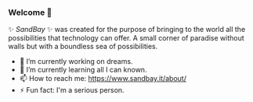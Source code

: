 ### Welcome 👋

✨ _SandBay_ ✨ was created for the purpose of bringing to the world all the possibilities that technology can offer.
A small corner of paradise without walls but with a boundless sea of possibilities.

- 🔭 I’m currently working on dreams.
- 🌱 I’m currently learning all I can known.
- 📫 How to reach me: https://www.sandbay.it/about/
- ⚡ Fun fact: I'm a serious person.

<!--
Here are some ideas to get you started:

- 🔭 I’m currently working on ...
- 🌱 I’m currently learning ...
- 👯 I’m looking to collaborate on ...
- 🤔 I’m looking for help with ...
- 💬 Ask me about ...
- 📫 How to reach me: ...
- 😄 Pronouns: ...
- ⚡ Fun fact: ...
-->
